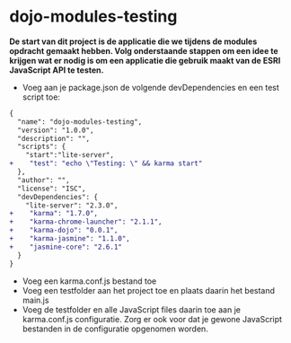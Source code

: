 # dojo-modules-testing
**De start van dit project is de applicatie die we tijdens de modules opdracht gemaakt hebben. Volg onderstaande stappen om een idee te krijgen wat er nodig is om een applicatie die gebruik maakt van de ESRI JavaScript API te testen.**

* Voeg aan je package.json de volgende devDependencies en een test script toe:
```diff
{
  "name": "dojo-modules-testing",
  "version": "1.0.0",
  "description": "",
  "scripts": {
    "start":"lite-server",
+    "test": "echo \"Testing: \" && karma start" 
  },
  "author": "",
  "license": "ISC",
  "devDependencies": {
    "lite-server": "2.3.0",
+    "karma": "1.7.0",
+    "karma-chrome-launcher": "2.1.1",
+    "karma-dojo": "0.0.1",
+    "karma-jasmine": "1.1.0",
+    "jasmine-core": "2.6.1" 
  }
}

``` 
* Voeg een karma.conf.js bestand toe
* Voeg een testfolder aan het project toe en plaats daarin het bestand main.js
* Voeg de testfolder en alle JavaScript files daarin toe aan je karma.conf.js configuratie. Zorg er ook voor dat je gewone JavaScript bestanden in de configuratie opgenomen worden.
